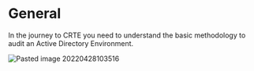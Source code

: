 # General

In the journey to CRTE you need to understand the basic methodology to audit an Active Directory Environment.

![Pasted image 20220428103516](https://user-images.githubusercontent.com/94725286/177431659-8f09fadf-9f2a-4a93-8c9e-8efdfc9a84f6.png)


